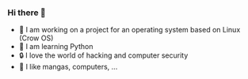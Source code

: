 ### Hi there 👋

- 🔭 I am working on a project for an operating system based on Linux (Crow OS)
- 🌱 I am learning Python
- 🔒 I love the world of hacking and computer security
- 👺 I like mangas, computers, ...

<!--
**darkhi-dev/darkhi-dev** is a ✨ _special_ ✨ repository because its `README.md` (this file) appears on your GitHub profile.

Here are some ideas to get you started:



